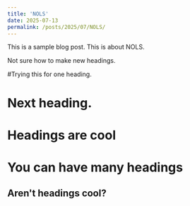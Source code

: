 ```yaml
---
title: 'NOLS'
date: 2025-07-13
permalink: /posts/2025/07/NOLS/
---
```


This is a sample blog post. This is about NOLS.

Not sure how to make new headings.

#Trying this for one heading.

Next heading.
==

Headings are cool
======

You can have many headings
======

Aren't headings cool?
------
